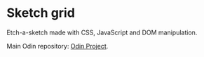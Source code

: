 # Sketch grid
Etch-a-sketch made with CSS, JavaScript and DOM manipulation.

Main Odin repository: [Odin Project](https://github.com/cesarbrancalhao/OdinProject).
